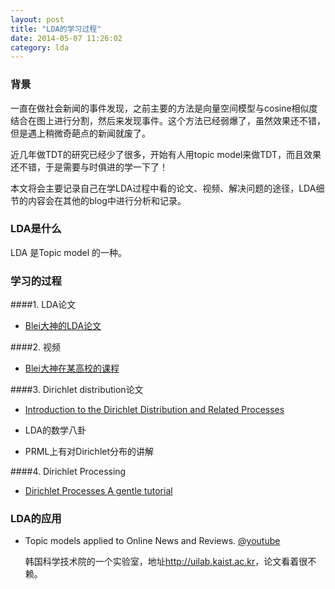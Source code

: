 ```yaml
---
layout: post
title: "LDA的学习过程"
date: 2014-05-07 11:26:02
category: lda
---
```


### 背景

一直在做社会新闻的事件发现，之前主要的方法是向量空间模型与cosine相似度结合在图上进行分割，然后来发现事件。这个方法已经弱爆了，虽然效果还不错，但是遇上稍微奇葩点的新闻就废了。

近几年做TDT的研究已经少了很多，开始有人用topic model来做TDT，而且效果还不错，于是需要与时俱进的学一下了！

本文将会主要记录自己在学LDA过程中看的论文、视频、解决问题的途径，LDA细节的内容会在其他的blog中进行分析和记录。

### LDA是什么

LDA 是Topic model 的一种。

### 学习的过程

####1. LDA论文

* [Blei大神的LDA论文][lda]

####2. 视频

* [Blei大神在某高校的课程][ldacourse]

####3. Dirichlet distribution论文

* [Introduction to the Dirichlet Distribution and Related Processes](http://mayagupta.org/publications/FrigyikKapilaGuptaIntroToDirichlet.pdf)

* LDA的数学八卦

* PRML上有对Dirichlet分布的讲解

####4. Dirichlet Processing

* [Dirichlet Processes A gentle tutorial](http://www.cs.cmu.edu/~kbe/dp_tutorial.pdf)

### LDA的应用

* Topic models applied to Online News and Reviews. [@youtube](https://www.youtube.com/watch?v=1wcX4fEdNUo)

	韩国科学技术院的一个实验室，地址<http://uilab.kaist.ac.kr>，论文看着很不赖。



[lda]: http://baidu.com

[ldacourse]: http://videolectures.net/mlss09uk_blei_tm/

